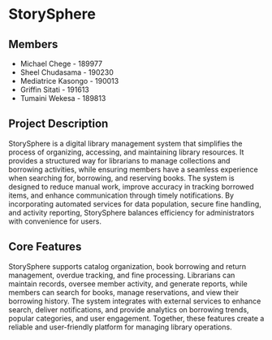 # StorySphere
## Members
- Michael Chege - 189977
- Sheel Chudasama - 190230
- Mediatrice Kasongo - 190013
- Griffin Sitati - 191613
- Tumaini Wekesa - 189813
## Project Description
StorySphere is a digital library management system that simplifies the process of organizing, accessing, and maintaining library resources. It provides a structured way for librarians to manage collections and borrowing activities, while ensuring members have a seamless experience when searching for, borrowing, and reserving books. The system is designed to reduce manual work, improve accuracy in tracking borrowed items, and enhance communication through timely notifications. By incorporating automated services for data population, secure fine handling, and activity reporting, StorySphere balances efficiency for administrators with convenience for users.
## Core Features
StorySphere supports catalog organization, book borrowing and return management, overdue tracking, and fine processing. Librarians can maintain records, oversee member activity, and generate reports, while members can search for books, manage reservations, and view their borrowing history. The system integrates with external services to enhance search, deliver notifications, and provide analytics on borrowing trends, popular categories, and user engagement. Together, these features create a reliable and user-friendly platform for managing library operations.
